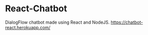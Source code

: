 # React-Chatbot
DialogFlow chatbot made using React and NodeJS.
https://chatbot-react.herokuapp.com/
